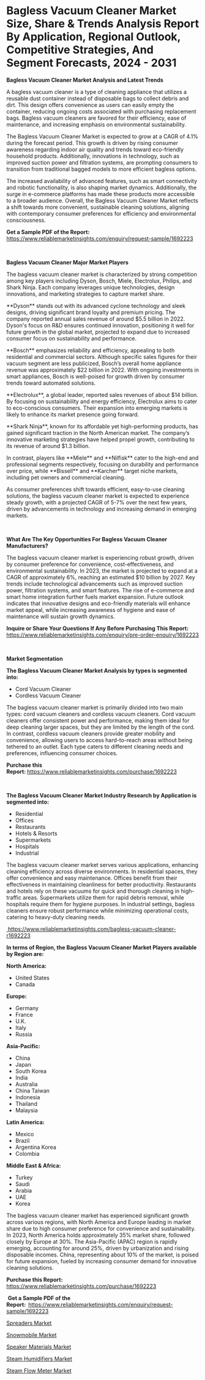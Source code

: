 <p><h1>Bagless Vacuum Cleaner Market Size, Share & Trends Analysis Report By Application, Regional Outlook, Competitive Strategies, And Segment Forecasts, 2024 - 2031</h1></p><p><strong>Bagless Vacuum Cleaner Market Analysis and Latest Trends</strong></p>
<p><p>A bagless vacuum cleaner is a type of cleaning appliance that utilizes a reusable dust container instead of disposable bags to collect debris and dirt. This design offers convenience as users can easily empty the container, reducing ongoing costs associated with purchasing replacement bags. Bagless vacuum cleaners are favored for their efficiency, ease of maintenance, and increasing emphasis on environmental sustainability.</p><p>The Bagless Vacuum Cleaner Market is expected to grow at a CAGR of 4.1% during the forecast period. This growth is driven by rising consumer awareness regarding indoor air quality and trends toward eco-friendly household products. Additionally, innovations in technology, such as improved suction power and filtration systems, are prompting consumers to transition from traditional bagged models to more efficient bagless options. </p><p>The increased availability of advanced features, such as smart connectivity and robotic functionality, is also shaping market dynamics. Additionally, the surge in e-commerce platforms has made these products more accessible to a broader audience. Overall, the Bagless Vacuum Cleaner Market reflects a shift towards more convenient, sustainable cleaning solutions, aligning with contemporary consumer preferences for efficiency and environmental consciousness.</p></p>
<p><strong>Get a Sample PDF of the Report:&nbsp;</strong> <a href="https://www.reliablemarketinsights.com/enquiry/request-sample/1692223?utm_campaign=1626&utm_medium=2&utm_source=Github&utm_content=ia&utm_term=19102024&utm_id=bagless-vacuum-cleaner">https://www.reliablemarketinsights.com/enquiry/request-sample/1692223</a></p>
<p>&nbsp;</p>
<p><strong>Bagless Vacuum Cleaner Major Market Players</strong></p>
<p><p>The bagless vacuum cleaner market is characterized by strong competition among key players including Dyson, Bosch, Miele, Electrolux, Philips, and Shark Ninja. Each company leverages unique technologies, design innovations, and marketing strategies to capture market share.</p><p>**Dyson** stands out with its advanced cyclone technology and sleek designs, driving significant brand loyalty and premium pricing. The company reported annual sales revenue of around $5.5 billion in 2022. Dyson's focus on R&D ensures continued innovation, positioning it well for future growth in the global market, projected to expand due to increased consumer focus on sustainability and performance.</p><p>**Bosch** emphasizes reliability and efficiency, appealing to both residential and commercial sectors. Although specific sales figures for their vacuum segment are less publicized, Bosch’s overall home appliance revenue was approximately $22 billion in 2022. With ongoing investments in smart appliances, Bosch is well-poised for growth driven by consumer trends toward automated solutions.</p><p>**Electrolux**, a global leader, reported sales revenues of about $14 billion. By focusing on sustainability and energy efficiency, Electrolux aims to cater to eco-conscious consumers. Their expansion into emerging markets is likely to enhance its market presence going forward.</p><p>**Shark Ninja**, known for its affordable yet high-performing products, has gained significant traction in the North American market. The company’s innovative marketing strategies have helped propel growth, contributing to its revenue of around $1.3 billion.</p><p>In contrast, players like **Miele** and **Nilfisk** cater to the high-end and professional segments respectively, focusing on durability and performance over price, while **Bissell** and **Karcher** target niche markets, including pet owners and commercial cleaning.</p><p>As consumer preferences shift towards efficient, easy-to-use cleaning solutions, the bagless vacuum cleaner market is expected to experience steady growth, with a projected CAGR of 5-7% over the next few years, driven by advancements in technology and increasing demand in emerging markets.</p></p>
<p>&nbsp;</p>
<p><strong>What Are The Key Opportunities For Bagless Vacuum Cleaner Manufacturers?</strong></p>
<p><p>The bagless vacuum cleaner market is experiencing robust growth, driven by consumer preference for convenience, cost-effectiveness, and environmental sustainability. In 2023, the market is projected to expand at a CAGR of approximately 6%, reaching an estimated $10 billion by 2027. Key trends include technological advancements such as improved suction power, filtration systems, and smart features. The rise of e-commerce and smart home integration further fuels market expansion. Future outlook indicates that innovative designs and eco-friendly materials will enhance market appeal, while increasing awareness of hygiene and ease of maintenance will sustain growth dynamics.</p></p>
<p><strong>Inquire or Share Your Questions If Any Before Purchasing This Report:</strong> <a href="https://www.reliablemarketinsights.com/enquiry/pre-order-enquiry/1692223?utm_campaign=1626&utm_medium=2&utm_source=Github&utm_content=ia&utm_term=19102024&utm_id=bagless-vacuum-cleaner">https://www.reliablemarketinsights.com/enquiry/pre-order-enquiry/1692223</a></p>
<p>&nbsp;</p>
<p><strong>Market Segmentation</strong></p>
<p><strong>The Bagless Vacuum Cleaner Market Analysis by types is segmented into:</strong></p>
<p><ul><li>Cord Vacuum Cleaner</li><li>Cordless Vacuum Cleaner</li></ul></p>
<p><p>The bagless vacuum cleaner market is primarily divided into two main types: cord vacuum cleaners and cordless vacuum cleaners. Cord vacuum cleaners offer consistent power and performance, making them ideal for deep cleaning larger spaces, but they are limited by the length of the cord. In contrast, cordless vacuum cleaners provide greater mobility and convenience, allowing users to access hard-to-reach areas without being tethered to an outlet. Each type caters to different cleaning needs and preferences, influencing consumer choices.</p></p>
<p><strong>Purchase this Report:&nbsp;</strong><a href="https://www.reliablemarketinsights.com/purchase/1692223?utm_campaign=1626&utm_medium=2&utm_source=Github&utm_content=ia&utm_term=19102024&utm_id=bagless-vacuum-cleaner">https://www.reliablemarketinsights.com/purchase/1692223</a></p>
<p>&nbsp;</p>
<p><strong>The Bagless Vacuum Cleaner Market Industry Research by Application is segmented into:</strong></p>
<p><ul><li>Residential</li><li>Offices</li><li>Restaurants</li><li>Hotels & Resorts</li><li>Supermarkets</li><li>Hospitals</li><li>Industrial</li></ul></p>
<p><p>The bagless vacuum cleaner market serves various applications, enhancing cleaning efficiency across diverse environments. In residential spaces, they offer convenience and easy maintenance. Offices benefit from their effectiveness in maintaining cleanliness for better productivity. Restaurants and hotels rely on these vacuums for quick and thorough cleaning in high-traffic areas. Supermarkets utilize them for rapid debris removal, while hospitals require them for hygiene purposes. In industrial settings, bagless cleaners ensure robust performance while minimizing operational costs, catering to heavy-duty cleaning needs.</p></p>
<p><a href="https://www.reliablemarketinsights.com/bagless-vacuum-cleaner-r1692223?utm_campaign=1626&utm_medium=2&utm_source=Github&utm_content=ia&utm_term=19102024&utm_id=bagless-vacuum-cleaner">&nbsp;https://www.reliablemarketinsights.com/bagless-vacuum-cleaner-r1692223</a></p>
<p><strong>In terms of Region, the Bagless Vacuum Cleaner Market Players available by Region are:</strong></p>
<p>
    <p> <strong> North America: </strong>
        <ul>
            <li>United States</li>
            <li>Canada</li>
        </ul>
        </p> 
    <p> <strong> Europe: </strong>
        <ul>
            <li>Germany</li>
            <li>France</li>
            <li>U.K.</li>
            <li>Italy</li>
            <li>Russia</li>
        </ul>
        </p> 
    <p> <strong> Asia-Pacific: </strong>
        <ul>
            <li>China</li>
            <li>Japan</li>
            <li>South Korea</li>
            <li>India</li>
            <li>Australia</li>
            <li>China Taiwan</li>
            <li>Indonesia</li>
            <li>Thailand</li>
            <li>Malaysia</li>
        </ul>
        </p> 
    <p> <strong> Latin America: </strong>
        <ul>
            <li>Mexico</li>
            <li>Brazil</li>
            <li>Argentina Korea</li>
            <li>Colombia</li>
        </ul>
        </p> 
    <p> <strong> Middle East & Africa: </strong>
        <ul>
            <li>Turkey</li>
            <li>Saudi</li>
            <li>Arabia</li>
            <li>UAE</li>
            <li>Korea</li>
        </ul>
    </p>
    </p>
<p><p>The bagless vacuum cleaner market has experienced significant growth across various regions, with North America and Europe leading in market share due to high consumer preference for convenience and sustainability. In 2023, North America holds approximately 35% market share, followed closely by Europe at 30%. The Asia-Pacific (APAC) region is rapidly emerging, accounting for around 25%, driven by urbanization and rising disposable incomes. China, representing about 10% of the market, is poised for future expansion, fueled by increasing consumer demand for innovative cleaning solutions.</p></p>
<p><strong>Purchase this Report: </strong><a href="https://www.reliablemarketinsights.com/purchase/1692223?utm_campaign=1626&utm_medium=2&utm_source=Github&utm_content=ia&utm_term=19102024&utm_id=bagless-vacuum-cleaner">https://www.reliablemarketinsights.com/purchase/1692223</a></p>
<p>&nbsp;<strong>Get a Sample PDF of the Report:&nbsp;&nbsp;</strong><a href="https://www.reliablemarketinsights.com/enquiry/request-sample/1692223?utm_campaign=1626&utm_medium=2&utm_source=Github&utm_content=ia&utm_term=19102024&utm_id=bagless-vacuum-cleaner">https://www.reliablemarketinsights.com/enquiry/request-sample/1692223</a></p>
<p><strong></strong></p>
<p><p><a href="https://www.linkedin.com/pulse/unlocking-growth-potential-strategic-analysis-spreaders-market-vvxpc?utm_campaign=1626&utm_medium=2&utm_source=Github&utm_content=ia&utm_term=19102024&utm_id=bagless-vacuum-cleaner">Spreaders Market</a></p><p><a href="https://www.linkedin.com/pulse/global-snowmobile-market-trends-analysis-future-growth-tqdyc?utm_campaign=1626&utm_medium=2&utm_source=Github&utm_content=ia&utm_term=19102024&utm_id=bagless-vacuum-cleaner">Snowmobile Market</a></p><p><a href="https://www.linkedin.com/pulse/trends-global-speaker-materials-market-forecast-analysis-bcpxc?utm_campaign=1626&utm_medium=2&utm_source=Github&utm_content=ia&utm_term=19102024&utm_id=bagless-vacuum-cleaner">Speaker Materials Market</a></p><p><a href="https://www.linkedin.com/pulse/steam-humidifiers-market-forecast-global-trends-analysis-from-xoxsc?utm_campaign=1626&utm_medium=2&utm_source=Github&utm_content=ia&utm_term=19102024&utm_id=bagless-vacuum-cleaner">Steam Humidifiers Market</a></p><p><a href="https://www.linkedin.com/pulse/sustainability-trends-steam-flow-meter-industry-market-implications-lelbc?utm_campaign=1626&utm_medium=2&utm_source=Github&utm_content=ia&utm_term=19102024&utm_id=bagless-vacuum-cleaner">Steam Flow Meter Market</a></p></p>